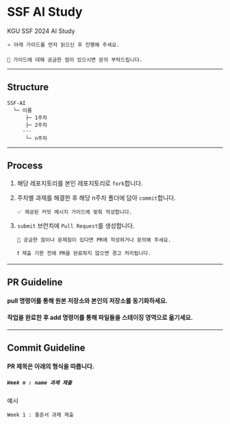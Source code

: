 # SSF AI Study
KGU SSF 2024 AI Study

```
⭐️ 아래 가이드를 먼저 읽으신 후 진행해 주세요.

🤔 가이드에 대해 궁금한 점이 있으시면 문의 부탁드립니다.
```

- - -

## Structure
```
SSF-AI
  └─ 이름
      ├─ 1주차
      ├─ 2주차
     ···
      └─ n주차
```

- - -

## Process
1. 해당 레포지토리를 본인 레포지토리로 `fork`합니다.
2. 주차별 과제를 해결한 후 해당 n주차 폴더에 담아 `commit`합니다.
   
   ```
   ✅ 제공된 커밋 메시지 가이드에 맞춰 작성합니다.
   ```
3. `submit` 브런치에 `Pull Request`를 생성합니다.
   
   ```
   🔔 궁금한 점이나 문제점이 있다면 PR에 작성하거나 문의해 주세요.
   
   ❗️ 제출 기한 전에 PR을 완료하지 않으면 경고 처리됩니다.
   ```

- - -

## PR Guideline
#### pull 명령어를 통해 원본 저장소와 본인의 저장소를 동기화하세요.
#### 작업을 완료한 후 add 명령어를 통해 파일들을 스테이징 영역으로 옮기세요.

- - -

## Commit Guideline
#### PR 제목은 아래의 형식을 따릅니다.
##### ```Week n : name 과제 제출```

예시 <br>
```
Week 1 : 홍준서 과제 제출
```
